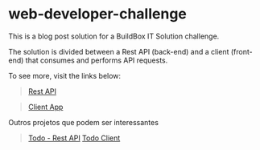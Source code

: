 # web-developer-challenge

This is a blog post solution for a BuildBox IT Solution challenge.

The solution is divided between a Rest API (back-end) and a client (front-end) that consumes and performs API requests.

To see more, visit the links below:

> <a href="https://github.com/jhollyferr/buildbox-blog-api">Rest API</a> 

> <a href="https://github.com/jhollyferr/buildbox-blog-client">Client App</a> 
 

Outros projetos que podem ser interessantes 
> <a href="https://github.com/jhollyferr/esparta-todo-api">Todo - Rest API</a>
> <a href="https://github.com/jhollyferr/buildbox-blog-client">Todo Client</a>
